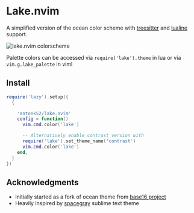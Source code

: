 # Lake.nvim

A simplified version of the ocean color scheme with [treesitter](https://github.com/nvim-treesitter/nvim-treesitter) and [lualine](https://github.com/nvim-lualine/lualine.nvim) support.

<img alt="lake.nvim colorscheme" src="https://user-images.githubusercontent.com/5817809/124399388-ca25c980-dd23-11eb-8ede-361bcb5415db.png">

Palette colors can be accessed via `require('lake').theme` in lua or via `vim.g.lake_palette` in viml

## Install

```lua
require('lazy').setup({
  {

    'antonk52/lake.nvim'
    config = function()
      vim.cmd.color('lake')

      -- Alternatively enable contrast version with
      require('lake').set_theme_name('contrast')
      vim.cmd.color('lake')
    end,
  }
})
```

## Acknowledgments

- Initially started as a fork of ocean theme from [base16 project](https://github.com/chriskempson/base16-vim)
- Heavily inspired by [spacegray](https://github.com/SublimeText/Spacegray) sublime text theme
